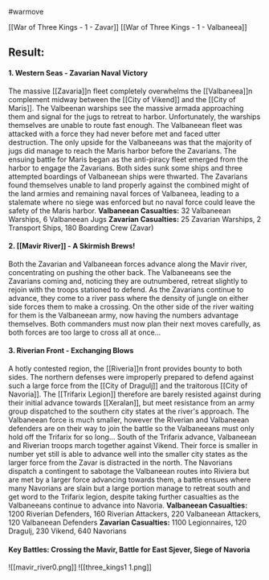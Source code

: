 #warmove  

[[War of Three Kings - 1 - Zavar]]
[[War of Three Kings - 1 - Valbaneea]]

## Result:
#### 1. Western Seas - Zavarian Naval Victory
The massive [[Zavaria]]n fleet completely overwhelms the [[Valbaneea]]n complement midway between the [[City of Vikend]] and the [[City of Maris]]. The Valbeenan warships see the massive armada approaching them and signal for the jugs to retreat to harbor. Unfortunately, the warships themselves are unable to route fast enough. The Valbaneean fleet was attacked with a force they had never before met and faced utter destruction. The only upside for the Valbaneeans was that the majority of jugs did manage to reach the Maris harbor before the Zavarians. The ensuing battle for Maris began as the anti-piracy fleet emerged from the harbor to engage the Zavarians. Both sides sunk some ships and three attempted boardings of Valbaneean ships were thwarted. The Zavarians found themselves unable to land properly against the combined might of the land armies and remaining naval forces of Valbaneea, leading to a stalemate where no siege was enforced but no naval force could leave the safety of the Maris harbor.
**Valbaneean Casualties:** 32 Valbaneean Warships, 6 Valbaneean Jugs
**Zavarian Casualties:** 25 Zavarian Warships, 2 Transport Ships, 180 Boarding Crew (Zavar)

#### 2. [[Mavir River]] - A Skirmish Brews!
Both the Zavarian and Valbaneean forces advance along the Mavir river, concentrating on pushing the other back. The Valbaneeans see the Zavarians coming and, noticing they are outnumbered, retreat slightly to rejoin with the troops stationed to defend. As the Zavarians continue to advance, they come to a river pass where the density of jungle on either side forces them to make a crossing. On the other side of the river waiting for them is the Valbaneean army, now having the numbers advantage themselves. Both commanders must now plan their next moves carefully, as both forces are too large to cross all at once...

#### 3. Riverian Front - Exchanging Blows
A hotly contested region, the [[Riveria]]n front provides bounty to both sides. The northern defenses were improperly prepared to defend against such a large force from the [[City of Dragulj]] and the traitorous [[City of Navoria]]. The [[Trifarix Legion]] therefore are barely resisted against during their initial advance towards [[Xeralan]], but meet resistance from an army group dispatched to the southern city states at the river's approach. The Valbaneean force is much smaller, however the RIverian and Valbaneean defenders are on their way to join the battle so the Valbaneeans must only hold off the Trifarix for so long... South of the Trifarix advance, Valbaneean and Riverian troops march together against Vikend. Their force is smaller in number yet still is able to advance well into the smaller city states as the larger force from the Zavar is distracted in the north. The Navorians dispatch a contingent to sabotage the Valbaneean routes into Riviera but are met by a larger force advancing towards them, a battle ensues where many Navorians are slain but a large portion manage to retreat south and get word to the Trifarix legion, despite taking further casualties as the Valbaneeans continue to advance into Navoria.
**Valbaneean Casualties:** 1200 Riverian Defenders, 160 Riverian Attackers, 220 Valbaneean Attackers, 120 Valbaneean Defenders
**Zavarian Casualties:** 1100 Legionnaires, 120 Dragulj, 230 Vikend, 640 Navorians

#### Key Battles: Crossing the Mavir, Battle for East Sjever, Siege of Navoria
![[mavir_river0.png]]
![[three_kings1 1.png]]